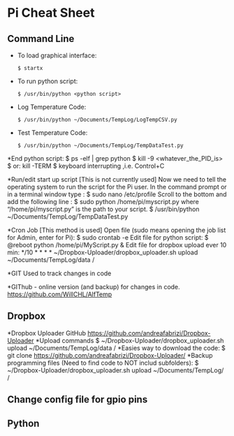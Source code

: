# Pi Cheat Sheet

## Command Line

*	To load graphical interface:

		$ startx
*	To run python script: 

		$ /usr/bin/python <python script>

*	Log Temperature Code:

		$ /usr/bin/python ~/Documents/TempLog/LogTempCSV.py
*	Test Temperature Code:
	
		$ /usr/bin/python ~/Documents/TempLog/TempDataTest.py

*End python script:
	$ ps -elf | grep python
	$ kill -9 <whatever_the_PID_is>
	$ or: kill -TERM <pid>
	$ keyboard interrupting ,i.e. Control+C

*Run/edit start up script [This is not currently used]
	Now we need to tell the operating system to run the script for the Pi user. In the command prompt or in a terminal window type :
		$ sudo nano /etc/profile
	Scroll to the bottom and add the following line :
		$ sudo python /home/pi/myscript.py
	where “/home/pi/myscript.py” is the path to your script.
		$ /usr/bin/python ~/Documents/TempLog/TempDataTest.py

*Cron Job [This method is used]
	Open file (sudo means opening the job list for Admin, enter for Pi):
		$ sudo crontab -e
	Edit file for python script:
		$ @reboot python /home/pi/MyScript.py &
	Edit file for dropbox upload ever 10 min:
		*/10 * * * *  ~/Dropbox-Uploader/dropbox_uploader.sh upload ~/Documents/TempLog/data /

*GIT
	Used to track changes in code

*GIThub - online version (and backup) for changes in code.
	https://github.com/WillCHL/AlfTemp


## Dropbox
*Dropbox Uploader GitHub
	https://github.com/andreafabrizi/Dropbox-Uploader 
*Upload commands
	$ ~/Dropbox-Uploader/dropbox_uploader.sh upload ~/Documents/TempLog/data /
*Easies way to download the code:
	$ git clone https://github.com/andreafabrizi/Dropbox-Uploader/
*Backup programming files (Need to find code to NOT includ subfolders):
	$ ~/Dropbox-Uploader/dropbox_uploader.sh upload ~/Documents/TempLog/ /


## Change config file for gpio pins

## Python


